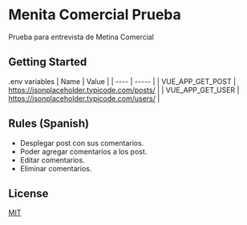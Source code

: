 # Menita Comercial Prueba
Prueba para entrevista de Metina Comercial

## Getting Started
.env variables
| Name | Value |
| ---- | ----- |
| VUE_APP_GET_POST | https://jsonplaceholder.typicode.com/posts/ |
| VUE_APP_GET_USER | https://jsonplaceholder.typicode.com/users/ |

## Rules (Spanish)
* Desplegar post con sus comentarios.
* Poder agregar comentarios a los post.
* Editar comentarios.
* Eliminar comentarios.

## License
[MIT](https://github.com/Andrsrz/menita-comercial-prueba/blob/master/LICENSE)
